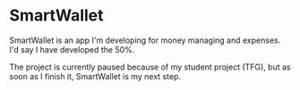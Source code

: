 # SmartWallet

SmartWallet is an app I'm developing for money managing and expenses. I'd say I have developed the 50%.

The project is currently paused because of my student project (TFG), but as soon as I finish it, SmartWallet is my next step.
